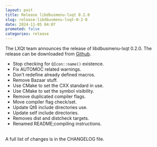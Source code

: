```yaml
---
layout: post
title: Release libdbusmenu-lxqt 0.2.0
slug: release-libdbusmenu-lxqt-0-2-0
date: 2024-11-05 04:07
promoted: false
categories: release
---
```


The LXQt team announces the release of libdbusmenu-lxqt 0.2.0.
The release can be downloaded from [Github](https://github.com/lxqt/libdbusmenu-lxqt/releases).

 * Stop checking for `QIcon::name()` existence.
 * Fix AUTOMOC related warnings.
 * Don't redefine already defined macros.
 * Remove Bazaar stuff.
 * Use CMake to set the CXX standard in use.
 * Use CMake to set the symbol visibility.
 * Remove duplicated compiler flags.
 * Move compiler flag check/set.
 * Update Qt6 include directories use.
 * Update self include directories.
 * Removes dist and distcheck targets.
 * Renamed README;compiling instructions.


<br/>
A full list of changes is in the CHANGELOG file.
<br/>
